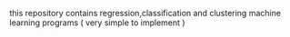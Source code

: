 this repository contains regression,classification and clustering machine learning programs ( very simple to implement )
